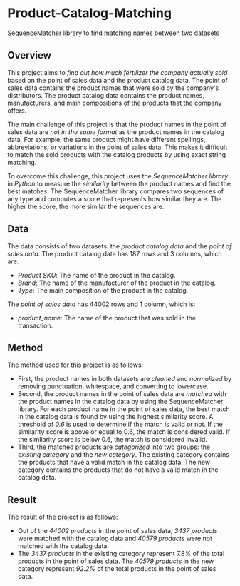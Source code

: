 # Product-Catalog-Matching
SequenceMatcher library to find matching names between two datasets
## Overview
This project aims to *find out how much fertilizer the company actually sold* based on the point of sales data and the product catalog data. The point of sales data contains the product names that were sold by the company's distributors. The product catalog data contains the product names, manufacturers, and main compositions of the products that the company offers.

The main challenge of this project is that the product names in the point of sales data are *not in the same format* as the product names in the catalog data. For example, the same product might have different spellings, abbreviations, or variations in the point of sales data. This makes it difficult to match the sold products with the catalog products by using exact string matching.

To overcome this challenge, this project uses the *SequenceMatcher library* in *Python* to measure the *similarity* between the product names and find the best matches. The SequenceMatcher library compares two sequences of any type and computes a score that represents how similar they are. The higher the score, the more similar the sequences are.

## Data
The data consists of two datasets: the *product catalog data* and the *point of sales data*. The product catalog data has 187 rows and 3 columns, which are:

- *Product SKU*: The name of the product in the catalog.
- *Brand*: The name of the manufacturer of the product in the catalog.
- *Type*: The main composition of the product in the catalog.

The *point of sales data* has 44002 rows and 1 column, which is:

- *product_name*: The name of the product that was sold in the transaction.

## Method
The method used for this project is as follows:

- First, the product names in both datasets are *cleaned* and *normalized* by removing punctuation, whitespace, and converting to lowercase.
- Second, the product names in the point of sales data are *matched* with the product names in the catalog data by using the SequenceMatcher library. For each product name in the point of sales data, the best match in the catalog data is found by using the highest similarity score. A threshold of *0.6* is used to determine if the match is valid or not. If the similarity score is above or equal to 0.6, the match is considered valid. If the similarity score is below 0.6, the match is considered invalid.
- Third, the matched products are *categorized* into two groups: the *existing category* and the *new category*. The existing category contains the products that have a valid match in the catalog data. The new category contains the products that do not have a valid match in the catalog data.

## Result
The result of the project is as follows:

- Out of the *44002 products* in the point of sales data, *3437 products* were matched with the catalog data and *40579 products* were not matched with the catalog data.
- The *3437 products* in the existing category represent *7.8%* of the total products in the point of sales data. The *40579 products* in the new category represent *92.2%* of the total products in the point of sales data.
